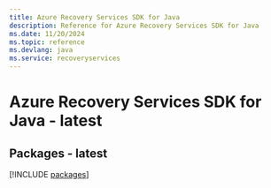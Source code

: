 ```yaml
---
title: Azure Recovery Services SDK for Java
description: Reference for Azure Recovery Services SDK for Java
ms.date: 11/20/2024
ms.topic: reference
ms.devlang: java
ms.service: recoveryservices
---
```

# Azure Recovery Services SDK for Java - latest
## Packages - latest
[!INCLUDE [packages](recovery-services-index.md)]